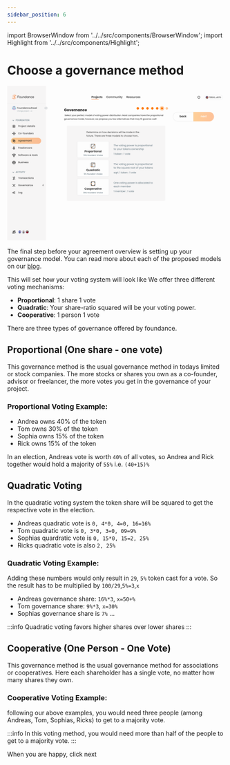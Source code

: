 ```yaml
---
sidebar_position: 6
---
```


import BrowserWindow from '../../src/components/BrowserWindow';
import Highlight from '../../src/components/Highlight';

# Choose a governance method

<BrowserWindow url="https://app.foundance.org/project/10001/agreement">

![Governance Model](/img/5-voting.png "Governance Model")
</BrowserWindow>

The final step before your agreement overview is setting up your governance model. You can read more about each of the proposed models on our [blog](https://foundance.org/).

This will set how your voting system will look like We offer three different voting mechanisms:

- **Proportional**: 1 share 1 vote
- **Quadratic**: Your share-ratio squared will be your voting power.
- **Cooperative**: 1 person 1 vote

There are three types of governance offered by foundance.

## Proportional (One share - one vote)

This governance method is the usual governance method in todays limited or stock companies. The more stocks or shares you own as a co-founder, advisor or freelancer, the more votes you get in the governance of your project.

### Proportional Voting Example:

- Andrea owns 40% of the token
- Tom owns 30% of the token
- Sophia owns 15% of the token
- Rick owns 15% of the token

In an election, Andreas vote is worth `40%` of all votes, so Andrea and Rick together would hold a majority of `55%` i.e. `(40+15)%`

## Quadratic Voting

In the quadratic voting system the token share will be squared to get the respective vote in the election.

- Andreas quadratic vote is `0, 4*0, 4=0, 16=16%`
- Tom quadratic vote is `0, 3*0, 3=0, 09=9%`
- Sophias quardratic vote is `0, 15*0, 15=2, 25%`
- Ricks quadratic vote is also `2, 25%`

### Quadratic Voting Example:

Adding these numbers would only result in `29`, `5%` token cast for a vote. So the result has to be multiplied by `100/29`,`5%=3`,`x`

- Andreas governance share: `16%*3`, `x=50+%`
- Tom governance share: `9%*3`, `x=30%`
- Sophias governance share is `7%` …

:::info
Quadratic voting favors higher shares over lower shares
:::

## Cooperative (One Person - One Vote)

This governance method is the usual governance method for associations or cooperatives. Here each shareholder has a single vote, no matter how many shares they own.

### Cooperative Voting Example:

following our above examples, you would need three people (among Andreas, Tom, Sophias, Ricks) to get to a majority vote.

:::info
In this voting method, you would need more than half of the people to get to a majority vote.
:::

When you are happy, click <Highlight>next</Highlight>
